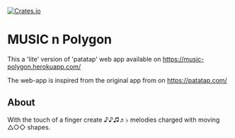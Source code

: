 
[![Crates.io](https://img.shields.io/crates/l/rustc-serialize.svg)](https://www.apache.org/licenses/LICENSE-2.0)

# MUSIC n Polygon
This a 'lite' version of 'patatap' web app available on https://music-polygon.herokuapp.com/

The web-app is inspired from the original app from on https://patatap.com/
## About
With the touch of a finger create ♪♪♫♬♭ melodies charged with moving △○◇ shapes.
